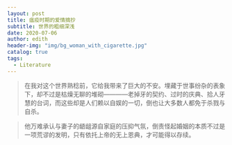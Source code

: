 ```yaml
---
layout: post
title: 瘟疫时期的爱情摘抄
subtitle: 世界的粗细深浅
date: 2020-07-06
author: edith
header-img: "img/bg_woman_with_cigarette.jpg"
catalog: true
tags: 
  - Literature
---
```


> 在我对这个世界熟稔前，它给我带来了巨大的不安。埋藏于世事纷杂的表象下，却不过是枯燥无聊的堆砌————老掉牙的契约、过时的庆典、拾人牙慧的台词，而这些却是人们赖以自娱的一切，倒也让大多数人都免于杀戮与自杀。

> 他万难承认与妻子的龉龃源自家庭的压抑气氛，倒责怪起婚姻的本质不过是一项荒谬的发明，只有依托上帝的无上恩典，才可能得以存续。